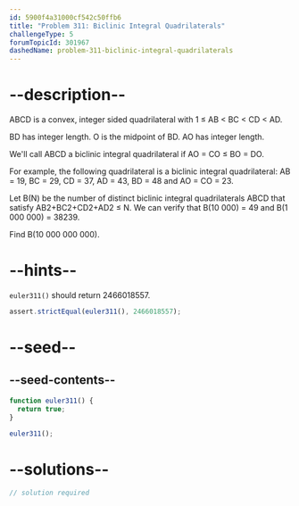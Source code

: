 ```yaml
---
id: 5900f4a31000cf542c50ffb6
title: "Problem 311: Biclinic Integral Quadrilaterals"
challengeType: 5
forumTopicId: 301967
dashedName: problem-311-biclinic-integral-quadrilaterals
---
```


# --description--

ABCD is a convex, integer sided quadrilateral with 1 ≤ AB &lt; BC &lt; CD &lt; AD.

BD has integer length. O is the midpoint of BD. AO has integer length.

We'll call ABCD a biclinic integral quadrilateral if AO = CO ≤ BO = DO.

For example, the following quadrilateral is a biclinic integral quadrilateral: AB = 19, BC = 29, CD = 37, AD = 43, BD = 48 and AO = CO = 23.

Let B(N) be the number of distinct biclinic integral quadrilaterals ABCD that satisfy AB2+BC2+CD2+AD2 ≤ N. We can verify that B(10 000) = 49 and B(1 000 000) = 38239.

Find B(10 000 000 000).

# --hints--

`euler311()` should return 2466018557.

```js
assert.strictEqual(euler311(), 2466018557);
```

# --seed--

## --seed-contents--

```js
function euler311() {
  return true;
}

euler311();
```

# --solutions--

```js
// solution required
```
